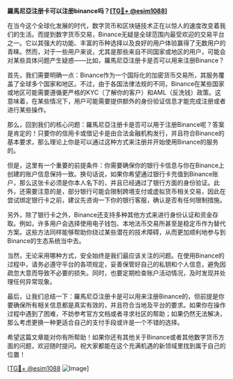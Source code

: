 **羅馬尼亞注册卡可以注册binance吗？[[TG💪+ @esim1088](https://t.me/s/esim1088)]**

在当今这个全球化发展的时代，数字货币和区块链技术正在以惊人的速度改变着我们的生活。而提到数字货币交易，Binance无疑是全球范围内最受欢迎的交易平台之一。它以其强大的功能、丰富的币种选择以及良好的用户体验赢得了无数用户的青睐。然而，对于一些用户来说，尤其是那些来自不同国家或地区的用户，可能会对某些具体问题产生疑惑——比如，羅馬尼亞注册卡是否可以用来注册Binance？

首先，我们需要明确一点：Binance作为一个国际化的加密货币交易所，其服务覆盖了全球多个国家和地区。不过，由于各国法律法规的不同，Binance在某些国家或地区可能需要遵循更严格的KYC（了解你的客户）和AML（反洗钱）政策。这意味着，在某些情况下，用户可能需要提供额外的身份验证信息才能完成注册或者进行某些操作。

那么，回到我们的核心问题：羅馬尼亞注册卡是否可以用于注册Binance呢？答案是肯定的！只要你的信用卡或借记卡是由合法金融机构发行，并且符合Binance的基本要求，那么理论上你是可以通过这种方式来注册并开始使用Binance的服务的。

但是，这里有一个重要的前提条件：你需要确保你的银行卡信息与你在Binance上创建的账户信息保持一致。换句话说，如果你希望通过银行卡充值到Binance账户，那么这张卡必须是你本人名下的，并且已经通过了银行方面的身份验证。此外，还需要注意的是，部分银行可能会限制跨境支付或虚拟货币相关交易，因此在尝试绑定银行卡之前，建议先咨询一下你的银行客服，确认是否有任何限制措施。

另外，除了银行卡之外，Binance还支持多种其他方式来进行身份认证和资金存取。例如，许多用户会选择使用电子钱包、本地法币交易所甚至是稳定币作为替代方案。这些方法同样能够帮助你绕过某些潜在的技术障碍，从而更加顺利地参与到Binance的生态系统当中去。

当然，无论采用哪种方式，安全始终是我们最应该关注的问题。在使用Binance的过程中，请务必遵守平台的各项规定，妥善保管好自己的私钥和个人信息，避免因疏忽大意而导致不必要的损失。同时，也要定期检查账户活动情况，及时发现并处理任何异常现象。

最后，让我们总结一下：羅馬尼亞注册卡是可以用来注册Binance的，但前提是你要确保所有相关信息都是真实有效的，并且符合当地及平台的要求。如果你在操作过程中遇到了困难，不妨参考官方文档或者寻求社区的帮助；如果仍然无法解决，那么考虑更换一种更适合自己的支付手段或许是一个不错的选择。

希望这篇文章能对你有所帮助！如果你还有其他关于Binance或者其他数字货币方面的问题，欢迎随时提问。祝大家都能在这个充满机遇的新领域里找到属于自己的位置！

[[TG💪+ @esim1088](https://t.me/s/esim1088) ![Image](https://i.postimg.cc/4NQfJmqS/Snipaste-2025-05-13-00-14-12.png)]